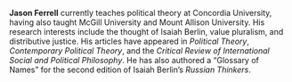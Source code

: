 **Jason Ferrell**
currently teaches political theory at Concordia University, having also taught
McGill University and Mount Allison University. His research interests include
the thought of Isaiah Berlin, value pluralism, and distributive justice. His
articles have appeared in *Political Theory*, *Contemporary Political
Theory*, and the *Critical Review of International Social and Political
Philosophy*. He has also authored a “Glossary of Names” for the second
edition of Isaiah Berlin’s *Russian Thinkers*.


